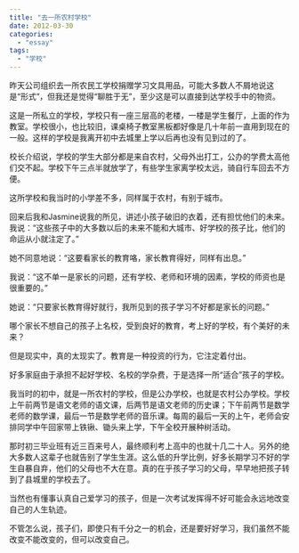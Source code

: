 ```yaml
---
title: "去一所农村学校"
date: 2012-03-30
categories: 
  - "essay"
tags: 
  - "学校"
---
```


昨天公司组织去一所农民工学校捐赠学习文具用品，可能大多数人不屑地说这是“形式”，但我还是觉得“聊胜于无”，至少这是可以直接到达学校手中的物资。

这是一所私立的学校，学校只有一座三层高的老楼，一楼是学生餐厅，上面的作为教室。学校很小，也比较旧，课桌椅子教室黑板都好像是几十年前一直用到现在的一般。这样的学校是我离开初中去城里上学以后再也没有见到过的了。

校长介绍说，学校的学生大部分都是来自农村，父母外出打工，公办的学费太高他们交不起。学校下午三点半就放学了，有些学生家离学校太远，骑自行车回去不方便。

这所学校和我当时的小学差不多，同样属于农村，有别于城市。

回来后我和Jasmine说我的所见，讲述小孩子破旧的衣着，还有担忧他们的未来。我说：“这些孩子中的大多数以后的未来不能和大城市、好学校的孩子比，他们的命运从小就注定了。”

她不同意地说：“这要看家长的教育咯，家长教育得好，同样有出息。”

我说：“这不单一是家长的问题，还有学校、老师和环境的因素，学校的师资也是很重要的。”

她说：“只要家长教育得好就行，我所见到的孩子学习不好都是家长的问题。”

哪个家长不想自己的孩子上名校，受到良好的教育，考上好的学校，有个美好的未来？

但是现实中，真的太现实了。教育是一种投资的行为，它注定着付出。

好多家庭由于承担不起好学校、名校的学杂费，于是选择一所“适合”孩子的学校。

我当时的初中，就是一所农村的学校，但是公办学校，也就是农村公办学校。学校上午前两节是语文老师的语文课，后两节是语文老师的历史课；下午前两节是数学老师的数学课，最后一节是数学老师的音乐课。每周的最后一天的上午，老师会安排同学中午回家带上铁锹、锄头来上学，下午全校开展种树活动。

那时初三毕业班有近三百来号人，最终顺利考上高中的也就十几二十人。另外的绝大多数人这辈子也就告别了学生生涯。这么低的升学比例，好多长期学习不好的学生自暴自弃，他们的父母也不大在意。真的在乎孩子学习的父母，早早地把孩子转到了县城里的学校去了。

当然也有懂事认真自己爱学习的孩子，但是一次考试发挥得不好可能会永远地改变自己的人生轨迹。

不管怎么说，孩子们，即使只有千分之一的机会，还是要好好学习，我们虽然不能改变不能改变的，但可以改变自己。

